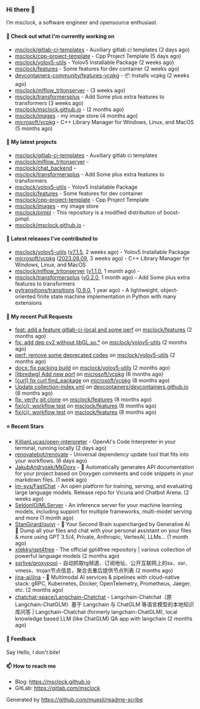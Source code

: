 ### Hi there 👋

I’m msclock, a software engineer and opensource enthusiast.

#### 👷 Check out what I'm currently working on

- [msclock/gitlab-ci-templates](https://github.com/msclock/gitlab-ci-templates) - Auxiliary gitlab ci templates (2 days ago)
- [msclock/cpp-project-template](https://github.com/msclock/cpp-project-template) - Cpp Project Template (5 days ago)
- [msclock/yolov5-utils](https://github.com/msclock/yolov5-utils) - Yolov5 Installable Package (2 weeks ago)
- [msclock/features](https://github.com/msclock/features) - Some features for dev container (2 weeks ago)
- [devcontainers-community/features-vcpkg](https://github.com/devcontainers-community/features-vcpkg) - 📦 Installs vcpkg (2 weeks ago)
- [msclock/mlflow_tritonserver](https://github.com/msclock/mlflow_tritonserver) -  (3 weeks ago)
- [msclock/transformersplus](https://github.com/msclock/transformersplus) - Add Some plus extra features to transformers (3 weeks ago)
- [msclock/msclock.github.io](https://github.com/msclock/msclock.github.io) -  (2 months ago)
- [msclock/images](https://github.com/msclock/images) - my image store (4 months ago)
- [microsoft/vcpkg](https://github.com/microsoft/vcpkg) - C&#43;&#43; Library Manager for Windows, Linux, and MacOS (5 months ago)

#### 🌱 My latest projects

- [msclock/gitlab-ci-templates](https://github.com/msclock/gitlab-ci-templates) - Auxiliary gitlab ci templates
- [msclock/mlflow_tritonserver](https://github.com/msclock/mlflow_tritonserver) - 
- [msclock/chat_backend](https://github.com/msclock/chat_backend) - 
- [msclock/transformersplus](https://github.com/msclock/transformersplus) - Add Some plus extra features to transformers
- [msclock/yolov5-utils](https://github.com/msclock/yolov5-utils) - Yolov5 Installable Package
- [msclock/features](https://github.com/msclock/features) - Some features for dev container
- [msclock/cpp-project-template](https://github.com/msclock/cpp-project-template) - Cpp Project Template
- [msclock/images](https://github.com/msclock/images) - my image store
- [msclock/pimpl](https://github.com/msclock/pimpl) - This repository is a modified distribution of boost-pimpl.
- [msclock/msclock.github.io](https://github.com/msclock/msclock.github.io) - 

#### 🔭 Latest releases I've contributed to

- [msclock/yolov5-utils](https://github.com/msclock/yolov5-utils) ([v7.1.5](https://github.com/msclock/yolov5-utils/releases/tag/v7.1.5), 2 weeks ago) - Yolov5 Installable Package
- [microsoft/vcpkg](https://github.com/microsoft/vcpkg) ([2023.08.09](https://github.com/microsoft/vcpkg/releases/tag/2023.08.09), 3 weeks ago) - C&#43;&#43; Library Manager for Windows, Linux, and MacOS
- [msclock/mlflow_tritonserver](https://github.com/msclock/mlflow_tritonserver) ([v1.1.0](https://github.com/msclock/mlflow_tritonserver/releases/tag/v1.1.0), 1 month ago) - 
- [msclock/transformersplus](https://github.com/msclock/transformersplus) ([v0.2.0](https://github.com/msclock/transformersplus/releases/tag/v0.2.0), 1 month ago) - Add Some plus extra features to transformers
- [pytransitions/transitions](https://github.com/pytransitions/transitions) ([0.9.0](https://github.com/pytransitions/transitions/releases/tag/0.9.0), 1 year ago) - A lightweight, object-oriented finite state machine implementation in Python with many extensions

#### 🔨 My recent Pull Requests

- [feat: add a feature gitlab-ci-local and some perf](https://github.com/msclock/features/pull/10) on [msclock/features](https://github.com/msclock/features) (2 months ago)
- [fix: add dep cv2 without libGL.so.*](https://github.com/msclock/yolov5-utils/pull/3) on [msclock/yolov5-utils](https://github.com/msclock/yolov5-utils) (2 months ago)
- [perf: remove some deprecated codes](https://github.com/msclock/yolov5-utils/pull/2) on [msclock/yolov5-utils](https://github.com/msclock/yolov5-utils) (2 months ago)
- [docs: fix packing build](https://github.com/msclock/yolov5-utils/pull/1) on [msclock/yolov5-utils](https://github.com/msclock/yolov5-utils) (2 months ago)
- [[libredwg] Add new port](https://github.com/microsoft/vcpkg/pull/30005) on [microsoft/vcpkg](https://github.com/microsoft/vcpkg) (6 months ago)
- [[curl] fix curl find_package](https://github.com/microsoft/vcpkg/pull/28717) on [microsoft/vcpkg](https://github.com/microsoft/vcpkg) (8 months ago)
- [Update collection-index.yml](https://github.com/devcontainers/devcontainers.github.io/pull/116) on [devcontainers/devcontainers.github.io](https://github.com/devcontainers/devcontainers.github.io) (8 months ago)
- [fix: verify git clone](https://github.com/msclock/features/pull/6) on [msclock/features](https://github.com/msclock/features) (8 months ago)
- [fix(ci): workflow test](https://github.com/msclock/features/pull/4) on [msclock/features](https://github.com/msclock/features) (8 months ago)
- [fix(ci): workflow test](https://github.com/msclock/features/pull/3) on [msclock/features](https://github.com/msclock/features) (8 months ago)

#### ⭐ Recent Stars

- [KillianLucas/open-interpreter](https://github.com/KillianLucas/open-interpreter) - OpenAI&#39;s Code Interpreter in your terminal, running locally (2 days ago)
- [renovatebot/renovate](https://github.com/renovatebot/renovate) - Universal dependency update tool that fits into your workflows. (6 days ago)
- [JakubAndrysek/MkDoxy](https://github.com/JakubAndrysek/MkDoxy) - 📖 Automatically generates API documentation for your project based on Doxygen comments and code snippets in your markdown files. (1 week ago)
- [lm-sys/FastChat](https://github.com/lm-sys/FastChat) - An open platform for training, serving, and evaluating large language models. Release repo for Vicuna and Chatbot Arena. (2 weeks ago)
- [SeldonIO/MLServer](https://github.com/SeldonIO/MLServer) - An inference server for your machine learning models, including support for multiple frameworks, multi-model serving and more (1 month ago)
- [StanGirard/quivr](https://github.com/StanGirard/quivr) - 🧠 Your Second Brain supercharged by Generative AI 🧠 Dump all your files and chat with your personal assistant on your files &amp; more using GPT 3.5/4, Private, Anthropic, VertexAI, LLMs... (1 month ago)
- [xtekky/gpt4free](https://github.com/xtekky/gpt4free) - The official gpt4free repository | various collection of powerful language models (2 months ago)
- [ssrlive/proxypool](https://github.com/ssrlive/proxypool) - 自动抓取tg频道、订阅地址、公开互联网上的ss、ssr、vmess、trojan节点信息，聚合去重后提供节点列表 (2 months ago)
- [jina-ai/jina](https://github.com/jina-ai/jina) - 🔮 Multimodal AI services &amp; pipelines with cloud-native stack: gRPC, Kubernetes, Docker, OpenTelemetry, Prometheus, Jaeger, etc. (2 months ago)
- [chatchat-space/Langchain-Chatchat](https://github.com/chatchat-space/Langchain-Chatchat) - Langchain-Chatchat（原Langchain-ChatGLM）基于 Langchain 与 ChatGLM 等语言模型的本地知识库问答 | Langchain-Chatchat (formerly langchain-ChatGLM), local knowledge based LLM (like ChatGLM) QA app with langchain  (2 months ago)

#### 💬 Feedback

Say Hello, I don't bite!

#### 📫 How to reach me

- Blog: https://msclock.github.io
- GitLab: https://gitlab.com/msclock

Generated by https://github.com/muesli/readme-scribe
